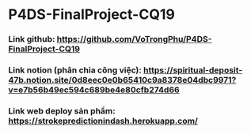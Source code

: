 # P4DS-FinalProject-CQ19

### Link github: https://github.com/VoTrongPhu/P4DS-FinalProject-CQ19
### Link notion (phân chia công việc): https://spiritual-deposit-47b.notion.site/0d8eec0e0b65410c9a8378e04dbc9971?v=e7b56b49ec594c689be4e80cfb274d66
### Link web deploy sản phẩm: https://strokepredictionindash.herokuapp.com/
